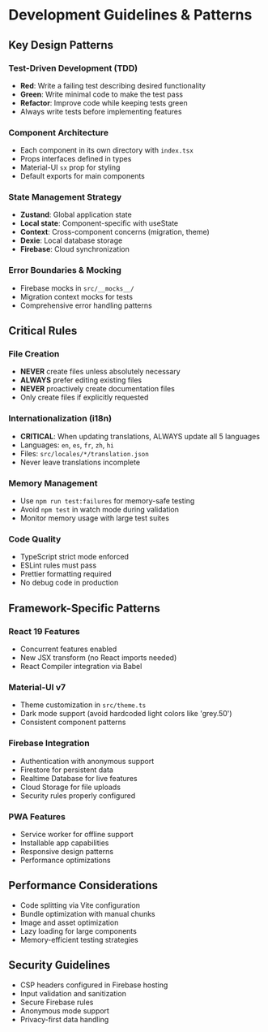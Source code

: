 # Development Guidelines & Patterns

## Key Design Patterns

### Test-Driven Development (TDD)

- **Red**: Write a failing test describing desired functionality
- **Green**: Write minimal code to make the test pass
- **Refactor**: Improve code while keeping tests green
- Always write tests before implementing features

### Component Architecture

- Each component in its own directory with `index.tsx`
- Props interfaces defined in types
- Material-UI `sx` prop for styling
- Default exports for main components

### State Management Strategy

- **Zustand**: Global application state
- **Local state**: Component-specific with useState
- **Context**: Cross-component concerns (migration, theme)
- **Dexie**: Local database storage
- **Firebase**: Cloud synchronization

### Error Boundaries & Mocking

- Firebase mocks in `src/__mocks__/`
- Migration context mocks for tests
- Comprehensive error handling patterns

## Critical Rules

### File Creation

- **NEVER** create files unless absolutely necessary
- **ALWAYS** prefer editing existing files
- **NEVER** proactively create documentation files
- Only create files if explicitly requested

### Internationalization (i18n)

- **CRITICAL**: When updating translations, ALWAYS update all 5 languages
- Languages: `en`, `es`, `fr`, `zh`, `hi`
- Files: `src/locales/*/translation.json`
- Never leave translations incomplete

### Memory Management

- Use `npm run test:failures` for memory-safe testing
- Avoid `npm test` in watch mode during validation
- Monitor memory usage with large test suites

### Code Quality

- TypeScript strict mode enforced
- ESLint rules must pass
- Prettier formatting required
- No debug code in production

## Framework-Specific Patterns

### React 19 Features

- Concurrent features enabled
- New JSX transform (no React imports needed)
- React Compiler integration via Babel

### Material-UI v7

- Theme customization in `src/theme.ts`
- Dark mode support (avoid hardcoded light colors like 'grey.50')
- Consistent component patterns

### Firebase Integration

- Authentication with anonymous support
- Firestore for persistent data
- Realtime Database for live features
- Cloud Storage for file uploads
- Security rules properly configured

### PWA Features

- Service worker for offline support
- Installable app capabilities
- Responsive design patterns
- Performance optimizations

## Performance Considerations

- Code splitting via Vite configuration
- Bundle optimization with manual chunks
- Image and asset optimization
- Lazy loading for large components
- Memory-efficient testing strategies

## Security Guidelines

- CSP headers configured in Firebase hosting
- Input validation and sanitization
- Secure Firebase rules
- Anonymous mode support
- Privacy-first data handling
